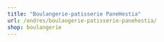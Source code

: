 ```yaml
---
title: "Boulangerie-patisserie PaneHestia"
url: /ondres/boulangerie-patisserie-panehestia/
shop: boulangerie
---
```

